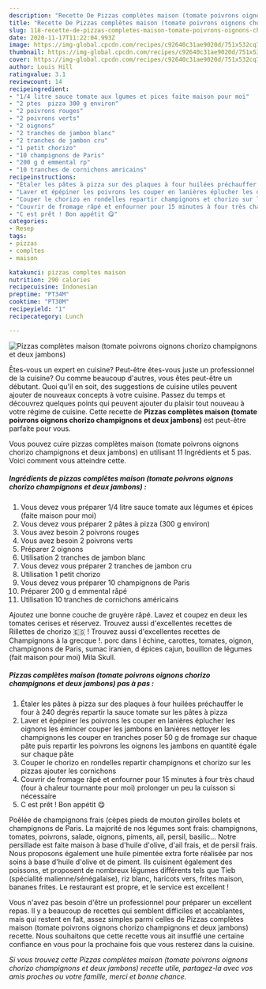 ```yaml
---
description: "Recette De Pizzas complètes maison (tomate poivrons oignons chorizo champignons et deux jambons)"
title: "Recette De Pizzas complètes maison (tomate poivrons oignons chorizo champignons et deux jambons)"
slug: 118-recette-de-pizzas-completes-maison-tomate-poivrons-oignons-chorizo-champignons-et-deux-jambons
date: 2020-11-17T11:22:04.993Z
image: https://img-global.cpcdn.com/recipes/c92640c31ae9020d/751x532cq70/pizzas-completes-maison-tomate-poivrons-oignons-chorizo-champignons-et-deux-jambons-photo-principale-de-la-recette.jpg
thumbnail: https://img-global.cpcdn.com/recipes/c92640c31ae9020d/751x532cq70/pizzas-completes-maison-tomate-poivrons-oignons-chorizo-champignons-et-deux-jambons-photo-principale-de-la-recette.jpg
cover: https://img-global.cpcdn.com/recipes/c92640c31ae9020d/751x532cq70/pizzas-completes-maison-tomate-poivrons-oignons-chorizo-champignons-et-deux-jambons-photo-principale-de-la-recette.jpg
author: Louis Hill
ratingvalue: 3.1
reviewcount: 14
recipeingredient:
- "1/4 litre sauce tomate aux lgumes et pices faite maison pour moi"
- "2 ptes  pizza 300 g environ"
- "2 poivrons rouges"
- "2 poivrons verts"
- "2 oignons"
- "2 tranches de jambon blanc"
- "2 tranches de jambon cru"
- "1 petit chorizo"
- "10 champignons de Paris"
- "200 g d emmental rp"
- "10 tranches de cornichons amricains"
recipeinstructions:
- "Étaler les pâtes à pizza sur des plaques à four huilées préchauffer le four à 240 degrés repartir la sauce tomate sur les pâtes à pizza"
- "Laver et épépiner les poivrons les couper en lanières éplucher les oignons les émincer couper les jambons en lanières nettoyer les champignons les couper en tranches poser 50 g de fromage sur chaque pâte puis repartir les poivrons les oignons les jambons en quantité égale sur chaque pâte"
- "Couper le chorizo en rondelles repartir champignons et chorizo sur les pizzas ajouter les cornichons"
- "Couvrir de fromage râpé et enfourner pour 15 minutes à four très chaud (four à chaleur tournante pour moi) prolonger un peu la cuisson si nécessaire"
- "C est prêt ! Bon appétit 😋"
categories:
- Resep
tags:
- pizzas
- compltes
- maison

katakunci: pizzas compltes maison 
nutrition: 290 calories
recipecuisine: Indonesian
preptime: "PT34M"
cooktime: "PT30M"
recipeyield: "1"
recipecategory: Lunch

---
```



![Pizzas complètes maison (tomate poivrons oignons chorizo champignons et deux jambons)](https://img-global.cpcdn.com/recipes/c92640c31ae9020d/751x532cq70/pizzas-completes-maison-tomate-poivrons-oignons-chorizo-champignons-et-deux-jambons-photo-principale-de-la-recette.jpg)

Êtes-vous un expert en cuisine? Peut-être êtes-vous juste un professionnel de la cuisine? Ou comme beaucoup d'autres, vous êtes peut-être un débutant. Quoi qu'il en soit, des suggestions de cuisine utiles peuvent ajouter de nouveaux concepts à votre cuisine. Passez du temps et découvrez quelques points qui peuvent ajouter du plaisir tout nouveau à votre régime de cuisine. Cette recette de <strong> Pizzas complètes maison (tomate poivrons oignons chorizo champignons et deux jambons) </strong> est peut-être parfaite pour vous.

<!--inarticleads1-->

Vous pouvez cuire pizzas complètes maison (tomate poivrons oignons chorizo champignons et deux jambons) en utilisant 11 Ingrédients et 5 pas. Voici comment vous atteindre cette.

##### Ingrédients de pizzas complètes maison (tomate poivrons oignons chorizo champignons et deux jambons) :

1. Vous devez vous préparer 1/4 litre sauce tomate aux légumes et épices (faite maison pour moi)
1. Vous devez vous préparer 2 pâtes à pizza (300 g environ)
1. Vous avez besoin 2 poivrons rouges
1. Vous avez besoin 2 poivrons verts
1. Préparer 2 oignons
1. Utilisation 2 tranches de jambon blanc
1. Vous devez vous préparer 2 tranches de jambon cru
1. Utilisation 1 petit chorizo
1. Vous devez vous préparer 10 champignons de Paris
1. Préparer 200 g d emmental râpé
1. Utilisation 10 tranches de cornichons américains


Ajoutez une bonne couche de gruyère râpé. Lavez et coupez en deux les tomates cerises et réservez. Trouvez aussi d&#39;excellentes recettes de Rillettes de chorizo 🇪🇸 ! Trouvez aussi d&#39;excellentes recettes de Champignons à la grecque !. porc dans l échine, carottes, tomates, oignon, champignons de Paris, sumac iranien, d épices cajun, bouillon de légumes (fait maison pour moi) Mila Skull. 

<!--inarticleads2-->

##### Pizzas complètes maison (tomate poivrons oignons chorizo champignons et deux jambons) pas à pas :

1. Étaler les pâtes à pizza sur des plaques à four huilées préchauffer le four à 240 degrés repartir la sauce tomate sur les pâtes à pizza
1. Laver et épépiner les poivrons les couper en lanières éplucher les oignons les émincer couper les jambons en lanières nettoyer les champignons les couper en tranches poser 50 g de fromage sur chaque pâte puis repartir les poivrons les oignons les jambons en quantité égale sur chaque pâte
1. Couper le chorizo en rondelles repartir champignons et chorizo sur les pizzas ajouter les cornichons
1. Couvrir de fromage râpé et enfourner pour 15 minutes à four très chaud (four à chaleur tournante pour moi) prolonger un peu la cuisson si nécessaire
1. C est prêt ! Bon appétit 😋


Poêlée de champignons frais (cèpes pieds de mouton girolles bolets et champignons de Paris. La majorité de nos légumes sont frais: champignons, tomates, poivrons, salade, oignons, piments, ail, persil, basilic… Notre persillade est faite maison à base d&#39;huile d&#39;olive, d&#39;ail frais, et de persil frais. Nous proposons également une huile pimentée extra forte réalisée par nos soins à base d&#39;huile d&#39;olive et de piment. Ils cuisinent également des poissons, et proposent de nombreux légumes différents tels que Tieb (spécialité malienne/sénégalaise), riz blanc, haricots vers, frites maison, bananes frites. Le restaurant est propre, et le service est excellent ! 

<!--inarticleads1-->

<p>
Vous n'avez pas besoin d'être un professionnel pour préparer un excellent repas. Il y a beaucoup de recettes qui semblent difficiles et accablantes, mais qui restent en fait, assez simples parmi celles de Pizzas complètes maison (tomate poivrons oignons chorizo champignons et deux jambons) recette. Nous souhaitons que cette recette vous ait insufflé une certaine confiance en vous pour la prochaine fois que vous resterez dans la cuisine.
</p>

<p>
<i>Si vous trouvez cette Pizzas complètes maison (tomate poivrons oignons chorizo champignons et deux jambons) recette utile, partagez-la avec vos amis proches ou votre famille, merci et bonne chance.</i>
</p>
